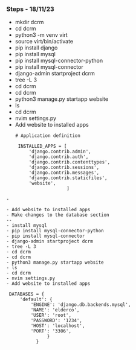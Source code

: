 ### Steps - 18/11/23
- mkdir dcrm
- cd dcrm
- python3 -m venv virt
- source virt/bin/activate
- pip install django
- pip install mysql
- pip install mysql-connector-python
- pip install mysql-connector
- django-admin startproject dcrm
- tree -L 3
- cd dcrm
- cd dcrm
- python3 manage.py startapp website
- ls
- cd dcrm
- nvim settings.py
- Add website to installed apps
    ```
    # Application definition

     INSTALLED_APPS = [
         'django.contrib.admin',
         'django.contrib.auth',
         'django.contrib.contenttypes',
         'django.contrib.sessions',
         'django.contrib.messages',
         'django.contrib.staticfiles',
         'website',
                       ]
```
- 

- Add website to installed apps
- Make changes to the database section
--
- install mysql
- pip install mysql-connector-python
- pip install mysql-connector
- django-admin startproject dcrm
- tree -L 3
- cd dcrm
- cd dcrm
- python3 manage.py startapp website
- ls
- cd dcrm
- nvim settings.py
- Add website to installed apps

```
     DATABASES = {
         'default': {
             'ENGINE': 'django.db.backends.mysql',
             'NAME': 'elderco',
             'USER': 'root',
             'PASSWORD': '1234',
             'HOST': 'localhost',
             'PORT': '3306',
                   }
               }
  ```

